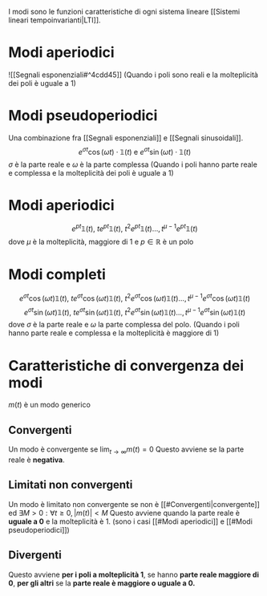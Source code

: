 I modi sono le funzioni caratteristiche di ogni sistema lineare [[Sistemi lineari tempoinvarianti|LTI]].

# Modi aperiodici
![[Segnali esponenziali#^4cdd45]]
(Quando i poli sono reali e la molteplicità dei poli è uguale a 1)

# Modi pseudoperiodici
Una combinazione fra [[Segnali esponenziali]] e [[Segnali sinusoidali]].
$$e^{\sigma t}\cos({\omega t})\cdot \mathbb{1}(t)\mbox{ e } e^{\sigma t}\sin({\omega t})\cdot \mathbb{1}(t)$$
$\sigma$ è la parte reale e $\omega$ è la parte complessa
(Quando i poli hanno parte reale e complessa e la molteplicità dei poli è uguale a 1)
# Modi aperiodici
$$e^{pt}\mathbb{1}(t),\   te^{pt}\mathbb{1}(t),\ t^{2}e^{pt}\mathbb{1}(t) \ldots,t^{\mu - 1} e^{pt}\mathbb{1}(t)$$
dove $\mu$ è la molteplicità, maggiore di 1 e $p\in \mathbb{R}$ è un polo

# Modi completi
$$e^{\sigma t}\cos(\omega t)\mathbb{1}(t),\   te^{\sigma t}\cos(\omega t)\mathbb{1}(t),\ t^{2}e^{\sigma t}\cos(\omega t)\mathbb{1}(t) \ldots,t^{\mu - 1} e^{\sigma t}\cos(\omega t)\mathbb{1}(t)$$
$$e^{\sigma t}\sin(\omega t)\mathbb{1}(t),\   te^{\sigma t}\sin(\omega t)\mathbb{1}(t),\ t^{2}e^{\sigma t}\sin(\omega t)\mathbb{1}(t) \ldots,t^{\mu - 1} e^{\sigma t}\sin(\omega t)\mathbb{1}(t)$$
dove $\sigma$ è la parte reale e $\omega$ la parte complessa del polo.
(Quando i poli hanno parte reale e complessa e la molteplicità è maggiore di 1)

# Caratteristiche di convergenza dei modi
$m(t)$ è un modo generico
## Convergenti
Un modo è convergente se $\lim_{t\to \infty}m(t)=0$
Questo avviene se la parte reale è **negativa**.
## Limitati non convergenti
Un modo è limitato non convergente se non è [[#Convergenti|convergente]] ed $\exists M > 0 : \forall t\ge 0, |m(t)|<M$
Questo avviene quando la parte reale è **uguale a 0** e la molteplicità è 1. (sono i casi [[#Modi aperiodici]] e [[#Modi pseudoperiodici]])
## Divergenti
Questo avviene **per i poli a molteplicità 1**, se hanno **parte reale maggiore di 0**, **per gli altri** se la **parte reale è maggiore o uguale a 0.**
